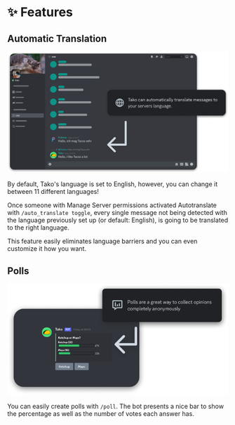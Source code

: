 # ✨️ Features

## Automatic Translation

![Automatic Translation](../../static/img/translation.png)

By default, Tako's language is set to English, however, you can change it between 11 different languages!

Once someone with Manage Server permissions activated Autotranslate with ```/auto_translate toggle```, every single message not being detected with the language previously set up (or default: English), is going to be translated to the right language. 

This feature easily eliminates language barriers and you can even customize it how you want.

## Polls

![Polls](../../static/img/polls.png)

You can easily create polls with ```/poll```. The bot presents a nice bar to show the percentage as well as the number of votes each answer has.